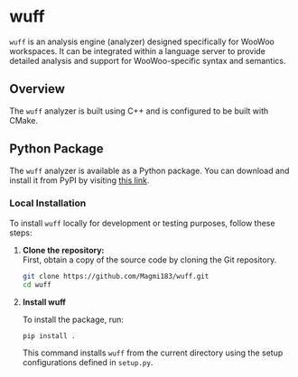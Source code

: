 # wuff

`wuff` is an analysis engine (analyzer) designed specifically for WooWoo workspaces. It can be integrated within a language server to provide detailed analysis and support for WooWoo-specific syntax and semantics.

## Overview

The `wuff` analyzer is built using C++ and is configured to be built with CMake.

## Python Package

The `wuff` analyzer is available as a Python package. You can download and install it from PyPI by visiting [this link](https://pypi.org/project/wuff/#files).

### Local Installation

To install `wuff` locally for development or testing purposes, follow these steps:

1. **Clone the repository:**  
   First, obtain a copy of the source code by cloning the Git repository.
   ```bash
   git clone https://github.com/Magmi183/wuff.git
   cd wuff
   ```

2. **Install wuff**

   To install the package, run:

   ```bash
   pip install .
   ```
   This command installs `wuff` from the current directory using the setup configurations defined in `setup.py`.

